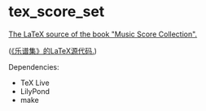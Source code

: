 # tex_score_set
[The LaTeX source of the book "Music Score Collection".][ss]

([《乐谱集》的LaTeX源代码.][ss])

Dependencies:
- TeX Live
- LilyPond
- make

[ss]:   https://github.com/shuhenglee/score_set
